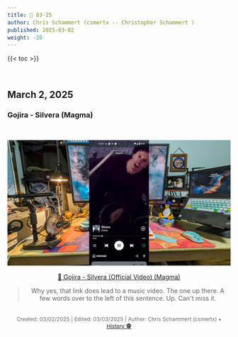 ```yaml
---
title: 🎸 03-25
author: Chris Schammert (csmertx -- Christopher Schammert )
published: 2025-03-02
weight: -20
---
```


<!-- The content of this website was written by Christopher Schammert aka Chris Schammert -->

{{< toc >}}

<br />

## March 2, 2025
### Gojira - Silvera (Magma)

<br />
<div style="text-align: center;">

![albumimg](/Blog/music/images/gojira_magma_1920x1080.jpg "Gojira - Magma - Spotify Screenshot")
<br />

[🔗 Gojira - Silvera (Official Video) (Magma)](https://www.youtube.com/watch?v=iVvXB-Vwnco "YouTube \ Gojira - Silvera (Official Video) (Magma)")

> Why yes, that link does lead to a music video. The one up there. A few words over to the left of this sentence. Up. Can't miss it.

</div>
<br />

<div style="text-align: center; font-size:12px; color:dimgray">
    Created: 03/02/2025 | Edited: 03/03/2025 | Author: Chris Schammert (csmertx) • 
    <a href="https://github.com/csmertx/csmertx.github.io/commits/main/content/Blog/music/2025/0325.md" 
       title="Github.com | csmertx \ csmertx.github.io \ commits \ main \ content \ Blog \ Music \ 2025 \ 03-2025">
       History 🕵️
    </a>
</div>